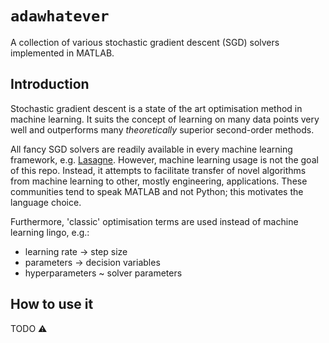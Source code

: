 # `adawhatever`
A collection of various stochastic gradient descent (SGD) solvers implemented in MATLAB.

## Introduction
Stochastic gradient descent is a state of the art optimisation method in machine learning. It suits the concept of learning on many data points very well and outperforms many _theoretically_ superior second-order methods.

All fancy SGD solvers are readily available in every machine learning framework, e.g. [Lasagne](https://github.com/Lasagne/Lasagne). However, machine learning usage is not the goal of this repo. Instead, it attempts to facilitate transfer of novel algorithms from machine learning to other, mostly engineering, applications. These communities tend to speak MATLAB and not Python; this motivates the language choice.

Furthermore, 'classic' optimisation terms are used instead of machine learning lingo, e.g.:
* learning rate -> step size
* parameters -> decision variables
* hyperparameters ~ solver parameters

## How to use it

TODO :warning:
